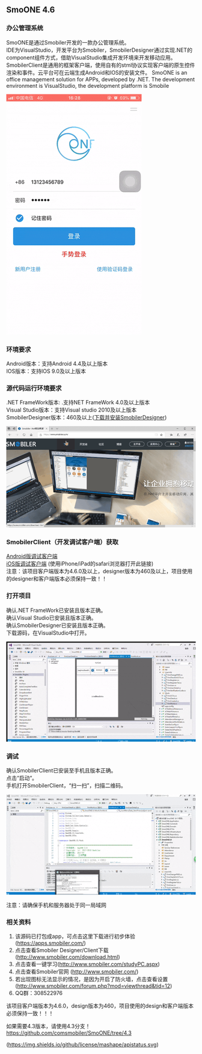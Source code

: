 ##  SmoONE 4.6
### 办公管理系统

SmoONE是通过Smobiler开发的一款办公管理系统。  
IDE为VisualStudio，开发平台为Smobiler，SmobilerDesigner通过实现.NET的component组件方式，借助VisualStudio集成开发环境来开发移动应用。SmobilerClient是通用的框架客户端，使用自有的stml协议实现客户端的原生控件渲染和事件。云平台可在云端生成Android和IOS的安装文件。
SmoONE is an office management solution for APPs, developed by .NET. The development environment is VisualStudio, the development platform is Smobile  

![登录页](./Resource/logon.gif)    

### 环境要求

Android版本：支持Android 4.4及以上版本  
IOS版本：支持IOS 9.0及以上版本  
### 源代码运行环境要求
.NET FrameWork版本: .支持NET FrameWork 4.0及以上版本  
Visual Studio版本：支持Visual studio 2010及以上版本  
SmobilerDesigner版本：460及以上([下载并安装SmobilerDesigner](https://www.smobiler.com/SmobilerDesigner.exe)) 

![下载](./Resource/down.gif)

### SmobilerClient（开发调试客户端）获取

[Android版调试客户端](https://www.smobiler.com/Smobiler.apk)          
[iOS版调试客户端](https://www.smobiler.com/download.html) (使用iPhone/iPad的safari浏览器打开此链接)   
注意：该项目客户端版本为4.6.0及以上，designer版本为460及以上，项目使用的designer和客户端版本必须保持一致！！
### 打开项目

确认.NET FrameWork已安装且版本正确。   
确认Visual Studio已安装且版本正确。   
确认SmobilerDesigner已安装且版本正确。   
下载源码，在VisualStudio中打开。

![演示](./Resource/code.gif)

### 调试

确认SmobilerClient已安装至手机且版本正确。    
点击“启动“。   
手机打开SmobilerClient，“扫一扫”，扫描二维码。

![调试](./Resource/start.gif)

注意：请确保手机和服务器处于同一局域网
### 相关资料

1. 该源码已打包成app，可点击这里下载进行初步体验 (https://apps.smobiler.com/)
2. 点击查看Smobiler Designer/Client下载(http://www.smobiler.com/download.html)
3. 点击查看一键学习(http://www.smobiler.com/studyPC.aspx)
4. 点击查看Smobiler官网 (http://www.smobiler.com/)
5. 若出现图标无法显示的情况，是因为开启了防火墙，点击查看设置(http://www.smobiler.com/forum.php?mod=viewthread&tid=12)
6. QQ群：308522976

该项目客户端版本为4.6.0，design版本为460，项目使用的design和客户端版本必须保持一致！！！

如果需要4.3版本，请使用4.3分支！ https://github.com/comsmobiler/SmoONE/tree/4.3


(https://img.shields.io/github/license/mashape/apistatus.svg)
